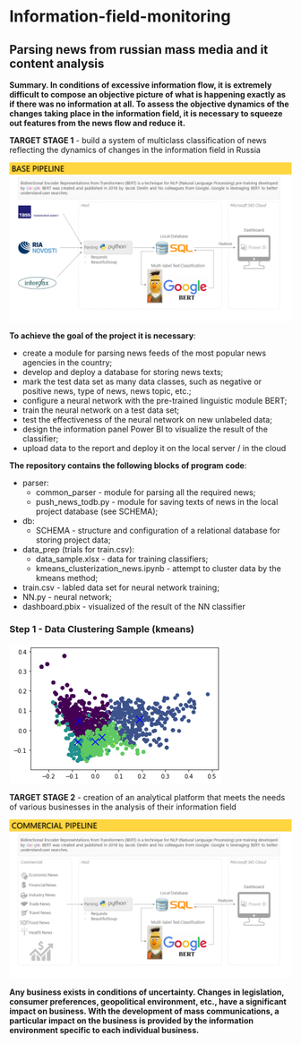 # Information-field-monitoring
## Parsing news from russian mass media and it content analysis

<b>Summary. In conditions of excessive information flow, it is extremely difficult to compose an objective picture of what is happening exactly as if there was no information at all.
To assess the objective dynamics of the changes taking place in the information field, it is necessary to squeeze out features from the news flow and reduce it.</b>

<b>TARGET STAGE 1</b> - build a system of multiclass classification of news reflecting the dynamics of changes in the information field in Russia

![PIPELINE_1](/pics/REP_base_pipeline_news.png)

<b>To achieve the goal of the project it is necessary</b>:
- create a module for parsing news feeds of the most popular news agencies in the country;
- develop and deploy a database for storing news texts;
- mark the test data set as many data classes, such as negative or positive news, type of news, news topic, etc.;
- configure a neural network with the pre-trained linguistic module BERT;
- train the neural network on a test data set;
- test the effectiveness of the neural network on new unlabeled data;
- design the information panel Power BI to visualize the result of the classifier;
- upload data to the report and deploy it on the local server / in the cloud

<b>The repository contains the following blocks of program code</b>:
* parser:
    + common_parser - module for parsing all the required news;
    + push_news_todb.py - module for saving texts of news in the local project database (see SCHEMA);
* db:
    + SCHEMA - structure and configuration of a relational database for storing project data;
* data_prep (trials for train.csv):
    + data_sample.xlsx - data for training classifiers;
    + kmeans_clusterization_news.ipynb - attempt to cluster data by the kmeans method;
* train.csv - labled data set for neural network training;
* NN.py - neural network;
* dashboard.pbix - visualized of the result of the NN classifier

### Step 1 - Data Clustering Sample (kmeans)

![PIPELINE_2](/pics/kmeans_news_clusters.png)

<b>TARGET STAGE 2</b> - creation of an analytical platform that meets the needs of various businesses in the analysis of their information field

![PIPELINE_2](/pics/REP_commercial_pipeline.png)

<b>Any business exists in conditions of uncertainty. Changes in legislation, consumer preferences, geopolitical environment, etc., have a significant impact on business. With the development of mass communications, a particular impact on the business is provided by the information environment specific to each individual business.</b>
